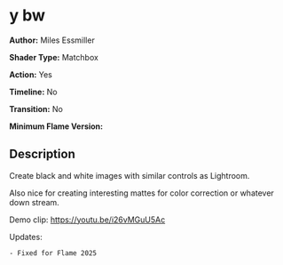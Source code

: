 # y bw

**Author:** Miles Essmiller

**Shader Type:** Matchbox

**Action:** Yes

**Timeline:** No

**Transition:** No

**Minimum Flame Version:** 


## Description
Create black and white images with similar controls as Lightroom.

Also nice for creating interesting mattes for color correction or whatever down stream.

Demo clip: https://youtu.be/i26vMGuU5Ac

Updates:

    - Fixed for Flame 2025
